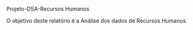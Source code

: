 Projeto-DSA-Recursos Humanos

O objetivo deste relatório é a Análise dos dados de Recursos Humanos.
